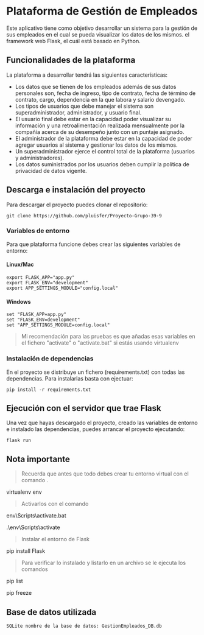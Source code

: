 # Plataforma de Gestión de Empleados

Este aplicativo tiene como objetivo desarrollar un sistema para la gestión de sus empleados en el cual se pueda visualizar los datos de los mismos.
el framework web Flask, el cuál está basado en Python.

## Funcionalidades de la plataforma

La plataforma a desarrollar tendrá las siguientes características:

- Los datos que se tienen de los empleados además de sus datos personales son, fecha de ingreso, tipo de contrato, fecha de término de contrato, cargo, dependencia en la que labora y salario devengado.
- Los tipos de usuarios que debe manejar el sistema son superadministrador, administrador, y usuario final.
- El usuario final debe estar en la capacidad poder visualizar su información y una retroalimentación realizada mensualmente por la compañía acerca de su desempeño junto con un puntaje asignado.
- El administrador de la plataforma debe estar en la capacidad de poder agregar usuarios al sistema y gestionar los datos de los mismos.
- Un superadministrador ejerce el control total de la plataforma (usuarios y administradores).
- Los datos suministrados por los usuarios deben cumplir la política de privacidad de datos vigente.

## Descarga e instalación del proyecto

Para descargar el proyecto puedes clonar el repositorio:

    git clone https://github.com/pluisfer/Proyecto-Grupo-39-9

### Variables de entorno

Para que plataforma funcione debes crear las siguientes variables de entorno:

#### Linux/Mac

    export FLASK_APP="app.py"
    export FLASK_ENV="development"
    export APP_SETTINGS_MODULE="config.local"

#### Windows

    set "FLASK_APP=app.py"
    set "FLASK_ENV=development"
    set "APP_SETTINGS_MODULE=config.local"

> Mi recomendación para las pruebas es que añadas esas variables en el fichero "activate" o "activate.bat"
> si estás usando virtualenv

### Instalación de dependencias

En el proyecto se distribuye un fichero (requirements.txt) con todas las dependencias. Para instalarlas
basta con ejectuar:

    pip install -r requirements.txt

## Ejecución con el servidor que trae Flask

Una vez que hayas descargado el proyecto, creado las variables de entorno e instalado las dependencias,
puedes arrancar el proyecto ejecutando:

    flask run

## Nota importante

> Recuerda que antes que todo debes crear tu entorno virtual con el comando .

virtualenv env

> Activarlos con el comando

env\Scripts\activate.bat

.\env\Scripts\activate

> Instalar el entorno de Flask

pip install Flask

> Para verificar lo instalado y listarlo en un archivo se le ejecuta los comandos

pip list

pip freeze

## Base de datos utilizada

    SQLite nombre de la base de datos: GestionEmpleados_DB.db
